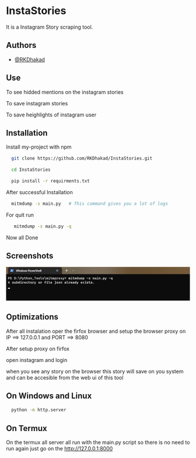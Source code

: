 # InstaStories

It is a Instagram Story scraping tool.


## Authors

- [@RKDhakad](https://github.com/RKDhakad/)


## Use

To see hidded mentions on the instagram stories

To save instagram stories

To save heighlights of instagram user



## Installation

Install my-project with npm

```bash
  git clone https://github.com/RKDhakad/InstaStories.git
```
```bash
  cd InstaStories
```
```bash
  pip install -r requirments.txt
```
After successful Installation
```bash
  mitmdump -s main.py   # This command gives you a lot of logs
```
For quit run
```bash
   mitmdump -s main.py -q
```
Now all Done
## Screenshots

![All Done](https://github.com/RKDhakad/InstaStories/blob/main/screenshots/Screenshot01.png)


## Optimizations

After all instalation oper the firfox browser and setup the browser proxy on IP ==> 127.0.0.1 and PORT ==> 8080

After setup proxy on firfox

open instagram and login 

when you see any story on the browser this story will save on you system and can be accesible from the web ui of this tool

## On Windows and Linux

```bash
  python -m http.server
```

## On Termux
On the termux all server all run with the main.py script so there is no need to run again
just go on the http://127.0.0.1:8000
